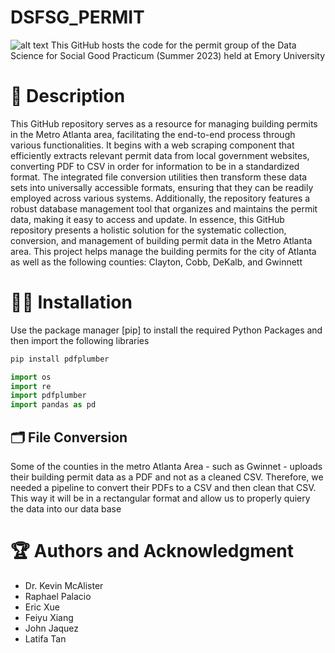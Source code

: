 # DSFSG_PERMIT
![alt text](https://www.google.com/url?sa=i&url=https%3A%2F%2F1000logos.net%2Femory-university-logo%2F&psig=AOvVaw2Wv2pQNB0YiBUKXo0aiJ91&ust=1690399218186000&source=images&cd=vfe&opi=89978449&ved=0CBAQjRxqFwoTCPD7iPnJqoADFQAAAAAdAAAAABAE)
This GitHub hosts the code for the permit group of the Data Science for Social Good Practicum (Summer 2023) held at Emory University

# 📝 Description
This GitHub repository serves as a resource for managing building permits in the Metro Atlanta area, facilitating the end-to-end process through various functionalities. It begins with a web scraping component that efficiently extracts relevant permit data from local government websites, converting PDF to CSV in order for information to be in a standardized format. The integrated file conversion utilities then transform these data sets into universally accessible formats, ensuring that they can be readily employed across various systems. Additionally, the repository features a robust database management tool that organizes and maintains the permit data, making it easy to access and update. In essence, this GitHub repository presents a holistic solution for the systematic collection, conversion, and management of building permit data in the Metro Atlanta area. This project helps manage the building permits for the city of Atlanta as well as the following counties: Clayton, Cobb, DeKalb, and Gwinnett

# 👨‍💻 Installation
Use the package manager [pip] to install the required Python Packages and then import the following libraries
```bash
pip install pdfplumber
```

```python
import os
import re
import pdfplumber
import pandas as pd
```

## 🗂️ File Conversion
Some of the counties in the metro Atlanta Area - such as Gwinnet - uploads their building permit data as a PDF and not as a cleaned CSV. Therefore, we needed a pipeline to convert their PDFs to a CSV and then clean that CSV. This way it will be in a rectangular format and allow us to properly quiery the data into our data base

# 🏆 Authors and Acknowledgment
- Dr. Kevin McAlister
- Raphael Palacio
- Eric Xue
- Feiyu Xiang
- John Jaquez
- Latifa Tan
